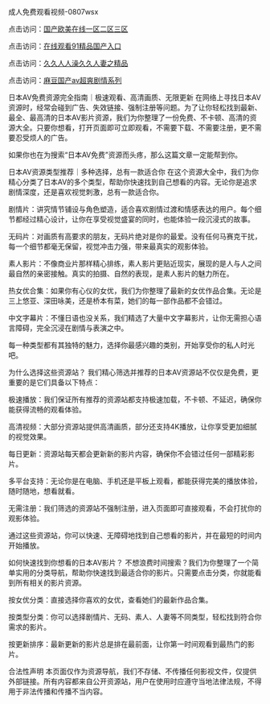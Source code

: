成人免费观看视频-0807wsx

点击访问：<a href="https://heiliaozj3tjd.pages.dev">国产欧美在线一区二区三区</a>

点击访问：<a href="https://heiliaoow5kzm.pages.dev">在线观看91精品国产入口</a>

点击访问：<a href="https://heiliaowzu4ur.pages.dev">久久人人澡久久人妻之精品</a>

点击访问：<a href="https://heiliao2dmwwy.pages.dev">麻豆国产av超爽剧情系列</a>

日本AV免费资源完全指南｜极速观看、高清画质、无限更新
在网络上寻找日本AV资源时，经常会碰到广告、失效链接、强制注册等问题。为了让你轻松找到最新、最全、最高清的日本AV影片资源，我们为你整理了一份免费、不卡顿、高清的资源大全。只要你想看，打开页面即可立即观看，不需要下载、不需要注册，更不需要忍受烦人的广告。

如果你也在为搜索“日本AV免费”资源而头疼，那么这篇文章一定能帮到你。

日本AV资源类型推荐｜多种选择，总有一款适合你
在这个资源大全中，我们为你精心分类了日本AV的多个类型，帮助你快速找到自己想看的内容。无论你是追求剧情深度，还是喜欢视觉刺激，总有一款适合你。

剧情片：讲究情节铺设与角色塑造，适合喜欢剧情过渡和情感表达的用户。每个细节都经过精心设计，让你在享受视觉盛宴的同时，也能体验一段沉浸式的故事。

无码片：对画质有高要求的朋友，无码片绝对是你的最爱。没有任何马赛克干扰，每一个细节都毫无保留，视觉冲击力强，带来最真实的观影体验。

素人影片：不像商业片那样精心排练，素人影片更贴近现实，展现的是人与人之间最自然的亲密接触。真实的拍摄、自然的表现，是素人影片的魅力所在。

热女优合集：如果你有心仪的女优，我们为你整理了最新的女优作品合集。无论是三上悠亚、深田咏美，还是桥本有菜，她们的每一部作品都不会错过。

中文字幕片：不懂日语也没关系，我们精选了大量中文字幕影片，让你无需担心语言障碍，完全沉浸在剧情与表演之中。

每一种类型都有其独特的魅力，选择你最感兴趣的类别，开始享受你的私人时光吧。

为什么选择这些资源站？
我们精心筛选并推荐的日本AV资源站不仅仅是免费，更重要的是它们具备以下特点：

极速播放：我们保证所有推荐的资源站都支持极速加载，不卡顿、不延迟，确保你能获得流畅的观看体验。

高清视频：大部分资源站提供高清画质，部分还支持4K播放，让你享受更加细腻的视觉效果。

每日更新：资源站每天都会更新新的影片内容，确保你不会错过任何一部精彩影片。

多平台支持：无论你是在电脑、手机还是平板上观看，都能获得完美的播放体验，随时随地，想看就看。

无需注册：我们筛选的资源站不强制注册，进入页面即可直接观看，不会打扰你的观影体验。

通过这些资源站，你可以快速、无障碍地找到自己想看的影片，并在最短的时间内开始播放。

如何快速找到你想看的日本AV影片？
不想浪费时间搜索？我们为你整理了一个简单实用的分类导航，帮助你快速找到最适合你的影片。只需要点击分类，你就能看到所有相关的影片资源。

按女优分类：直接选择你喜欢的女优，查看她们的最新作品合集。

按类型分类：你可以选择剧情片、无码、素人、人妻等不同类型，轻松找到符合你需求的影片。

按更新排序：最新更新的影片总是排在最前面，让你第一时间观看到最热门的影片。

合法性声明
本页面仅作为资源导航，我们不存储、不传播任何影视文件，仅提供外部链接。所有内容都来自公开资源站，用户在使用时应遵守当地法律法规，不得用于非法传播和传播不当内容。

<span style="display:none;">[Canonical link]( https://github.com/wsx080725/12372 ）</span>
